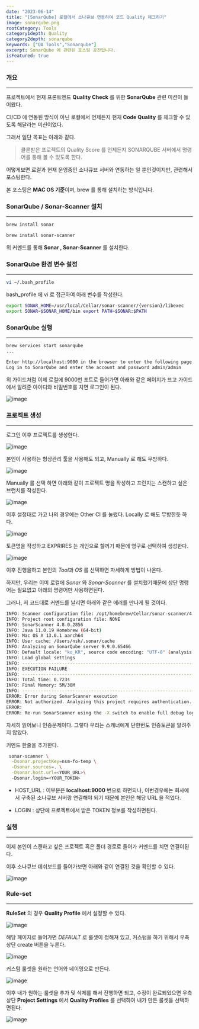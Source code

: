 ```yaml
---
date: "2023-06-14"
title: "[SonarQube] 로컬에서 소나큐브 연동하여 코드 Quality 체크하기"
image: sonarqube.png
rootCategory: Tools
category1depth: Quality
category2depth: sonarqube
keywords: ["QA Tools","Sonarqube"]
excerpt: SonarQube 에 관련된 포스팅 공간입니다.
isFeatured: true
---
```




### 개요
---

프로젝트에서 현재 프론트엔드 **Quality Check** 를 위한 **SonarQube** 관련 미션이 들어왔다.

CI/CD 에 연동된 방식이 아닌 로컬에서 언제든지 현재 **Code Quality** 를 체크할 수 있도록 해달라는 미션이었다.

그래서 일단 목표는 아래와 같다.

> 클론받은 프로젝트의 Quality Score 를 언제든지 SONARQUBE 서버에서 명령어를 통해 볼 수 있도록 한다.

어떻게보면 로컬과 현재 운영중인 소나큐브 서버와 연동하는 일 뿐인것이지만, 관련해서 포스팅한다.

본 포스팅은 **MAC OS 기준**이며, brew 를 통해 설치하는 방식입니다.

### SonarQube / Sonar-Scanner 설치
---

```bash
brew install sonar

brew install sonar-scanner
```

위 커멘드를 통해 **Sonar , Sonar-Scanner** 를 설치한다.

### SonarQube 환경 변수 설정
---

```bash
vi ~/.bash_profile
```

bash_profile 에 vi 로 접근하여 아래 변수를 작성한다.

```bash
export SONAR_HOME=/usr/local/Cellar/sonar-scanner/{version}/libexec 
export SONAR=$SONAR_HOME/bin export PATH=$SONAR:$PATH
```

### SonarQube 실행
---

```bash
brew services start sonarqube
...

Enter http://localhost:9000 in the browser to enter the following page.
Log in to SonarQube and enter the account and password admin/admin
```
위 가이드처럼 이제 로컬에 9000번 포트로 들어가면 아래와 같은 페이지가 뜨고 가이드에서 알려준 아이디와 비밀번호를 치면 로그인이 된다.

![image](https://github.com/jjou33/hippo-blog/assets/56063287/bae8d9fe-12fc-4ce9-ba91-92a2f1ecc50a)

### 프로젝트 생성
---

로그인 이후 프로젝트를 생성한다.

![image](https://github.com/jjou33/hippo-blog/assets/56063287/097a4649-113b-4656-83c2-e8e64ece263a)

본인이 사용하는 형상관리 툴을 사용해도 되고, Manually 로 해도 무방하다.

![image](https://github.com/jjou33/hippo-blog/assets/56063287/5c812534-fb5e-4f70-af89-5bb657081af7)

Manually 를 선택 하면 아래와 같이 프로젝트 명을 작성하고 프런치는 스캔하고 싶은 브런치를 작성한다.

![image](https://github.com/jjou33/hippo-blog/assets/56063287/989c7945-5d67-471a-a1ac-aa150537c64e)

이후 설정대로 가고 나의 경우에는 Other CI 를 눌렀다.
Locally 로 해도 무방한듯 하다.

![image](https://github.com/jjou33/hippo-blog/assets/56063287/2a3ebd76-0394-4f6b-98d9-56436db9895d)

토큰명을 작성하고 EXPRIRES 는 개인으로 할꺼기 때문에 영구로 선택하여 생성한다.

![image](https://github.com/jjou33/hippo-blog/assets/56063287/4d77dd95-8efe-470a-8c68-19db46c395a0)

이후 진행을하고 본인의 *Tool*과 *OS* 를 선택하면 자세하게 방법이 나온다.

하지만, 우리는 이미 로컬에 *Sonar* 와 *Sonar-Scanner* 를 설치했기때문에 상단 명령어는 필요없고 아래의 명령어만 사용하면된다.

그러나, 저 코드대로 커멘드를 날리면 아래와 같은 에러를 만나게 될 것이다.

```bash
INFO: Scanner configuration file: /opt/homebrew/Cellar/sonar-scanner/4.8.0.2856/libexec/conf/sonar-scanner.properties
INFO: Project root configuration file: NONE
INFO: SonarScanner 4.8.0.2856
INFO: Java 11.0.19 Homebrew (64-bit)
INFO: Mac OS X 13.0.1 aarch64
INFO: User cache: /Users/nsh/.sonar/cache
INFO: Analyzing on SonarQube server 9.9.0.65466
INFO: Default locale: "ko_KR", source code encoding: "UTF-8" (analysis is platform dependent)
INFO: Load global settings
INFO: ------------------------------------------------------------------------
INFO: EXECUTION FAILURE
INFO: ------------------------------------------------------------------------
INFO: Total time: 0.723s
INFO: Final Memory: 5M/30M
INFO: ------------------------------------------------------------------------
ERROR: Error during SonarScanner execution
ERROR: Not authorized. Analyzing this project requires authentication. Please provide a user token in sonar.login or other credentials in sonar.login and sonar.password.
ERROR: 
ERROR: Re-run SonarScanner using the -X switch to enable full debug logging.
```

자세히 읽어보니 인증문제이다. 그렇다 우리는 스캐너에게 단한번도 인증토큰을 알려주지 않았다.

커멘드 한줄을 추가한다.

```bash
 sonar-scanner \
  -Dsonar.projectKey=nsm-fo-temp \
  -Dsonar.sources=. \
  -Dsonar.host.url=<YOUR_URL>\ 
  -Dsonar.login=<YOUR_TOKEN>
```

- HOST_URL : 이부분은 **localhost:9000** 번으로 하면되나, 이번경우에는 회사에서 구축된 소나큐브 서버랑 연결해야 되기 때문에 본인은 해당 URL 을 적었다.

- LOGIN : 상단에 프로젝트에서 받은 TOKEN 정보를 작성하면된다.

### 실행
---

이제 본인이 스캔하고 싶은 프로젝트 혹은 폴더 경로로 들어가 커멘드를 치면 연결이된다.

이후 소나큐브 데쉬보드를 들어가보면 아래와 같이 연결된 것을 확인할 수 있다.

![image](https://github.com/jjou33/hippo-blog/assets/56063287/874a1a9e-9819-4434-8e02-f4a81ec00131)

### Rule-set
---

**RuleSet** 의 경우 **Quality Profile** 에서 설정할 수 있다.

![image](https://github.com/jjou33/hippo-blog/assets/56063287/bc9e56a5-bead-4d50-801b-8673afc78b72)

해당 페이지로 들어가면 *DEFAULT* 로 룰셋이 정해져 있고, 커스텀을 하기 위해서 우측상단 create 버튼을 누른다.

![image](https://github.com/jjou33/hippo-blog/assets/56063287/edb750a0-3faa-455d-b450-d2d35ed51506)

커스텀 룰셋을 원하는 언어와 네이밍으로 만든다.

![image](https://github.com/jjou33/hippo-blog/assets/56063287/663a8aa5-7a39-4064-9fea-aef87f4463fa)

이후 내가 원하는 룰셋을 추가 및 삭제를 해서 진행하면 되고, 수정이 완료되었으면 우측 상단 **Project Settings** 
에서 **Quality Profiles** 를 선택하여 내가 만든 룰셋을 선택하면된다.

![image](https://github.com/jjou33/hippo-blog/assets/56063287/eec1c46a-b296-4c54-8c8d-5f166baa6d84)
